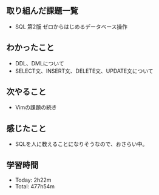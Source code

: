 ## 取り組んだ課題一覧
- SQL 第2版 ゼロからはじめるデータベース操作
## わかったこと
- DDL、DMLについて
- SELECT文、INSERT文、DELETE文、UPDATE文について
## 次やること
- Vimの課題の続き
## 感じたこと
- SQLを人に教えることになりそうなので、おさらい中。
## 学習時間
- Today: 2h22m
- Total: 477h54m
